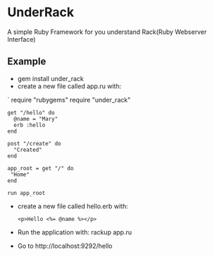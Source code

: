 # UnderRack

A simple Ruby Framework for you understand Rack(Ruby Webserver Interface)

## Example

* gem install under_rack
* create a new file called app.ru with:

`
    require "rubygems"
    require "under_rack"

    get "/hello" do
      @name = "Mary"
      erb :hello
    end

    post "/create" do
      "Created"
    end

    app_root = get "/" do
     "Home"
    end

    run app_root

* create a new file called hello.erb with:

    `<p>Hello <%= @name %></p>`

* Run the application with: rackup app.ru

* Go to http://localhost:9292/hello
